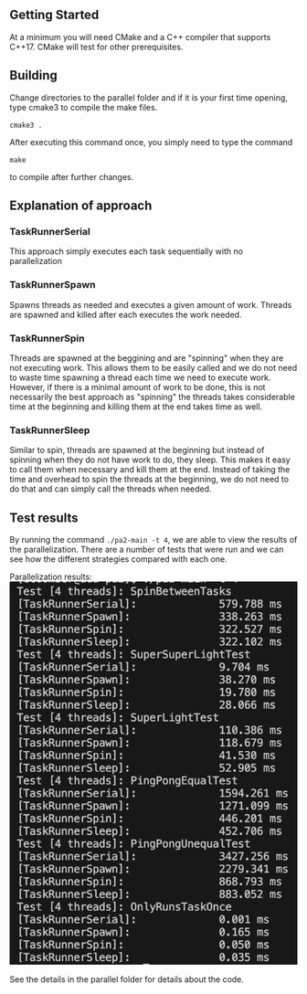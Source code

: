 ## Getting Started

At a minimum you will need CMake and a C++ compiler that supports C++17. CMake will test for other prerequisites.

## Building

Change directories to the parallel folder and if it is your first time opening, type cmake3 to compile the make files.

```
cmake3 .
```

After executing this command once, you simply need to type the command 

```
make
```

to compile after further changes.

## Explanation of approach
### TaskRunnerSerial
This approach simply executes each task sequentially with no parallelization

### TaskRunnerSpawn
Spawns threads as needed and executes a given amount of work. Threads are spawned and killed after each executes the work needed.

### TaskRunnerSpin
Threads are spawned at the beggining and are "spinning" when they are not executing work. This allows them to be easily called and we do not need to waste time spawning a thread each time we need to execute work. However, if there is a minimal amount of work to be done, this is not necessarily the best approach as "spinning" the threads takes considerable time at the beginning and killing them at the end takes time as well.

### TaskRunnerSleep
Similar to spin, threads are spawned at the beginning but instead of spinning when they do not have work to do, they sleep. This makes it easy to call them when necessary and kill them at the end. Instead of taking the time and overhead to spin the threads at the beginning, we do not need to do that and can simply call the threads when needed.


## Test results
By running the command `./pa2-main -t 4`, we are able to view the results of the parallelization. There are a number of tests that were run and we can see how the different strategies compared with each one.

Parallelization results:
![Parallel results](./images/results.png)

See the details in the parallel folder for details about the code.
